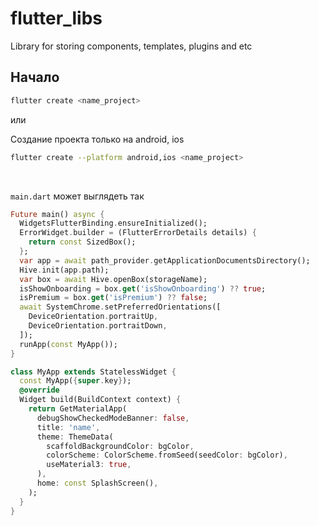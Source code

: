 # flutter_libs
Library for storing components, templates, plugins and etc

## Начало

```sh
flutter create <name_project>
```
или

Создание проекта только на android, ios
```sh
flutter create --platform android,ios <name_project>
```
<br>

`main.dart` может выглядеть так

```dart
Future main() async {
  WidgetsFlutterBinding.ensureInitialized();
  ErrorWidget.builder = (FlutterErrorDetails details) {
    return const SizedBox();
  };
  var app = await path_provider.getApplicationDocumentsDirectory();
  Hive.init(app.path);
  var box = await Hive.openBox(storageName);
  isShowOnboarding = box.get('isShowOnboarding') ?? true;
  isPremium = box.get('isPremium') ?? false;
  await SystemChrome.setPreferredOrientations([
    DeviceOrientation.portraitUp,
    DeviceOrientation.portraitDown,
  ]);
  runApp(const MyApp());
}

class MyApp extends StatelessWidget {
  const MyApp({super.key});
  @override
  Widget build(BuildContext context) {
    return GetMaterialApp(
      debugShowCheckedModeBanner: false,
      title: 'name',
      theme: ThemeData(
        scaffoldBackgroundColor: bgColor,
        colorScheme: ColorScheme.fromSeed(seedColor: bgColor),
        useMaterial3: true,
      ),
      home: const SplashScreen(),
    );
  }
}
```
